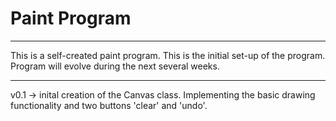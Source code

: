 # Paint Program

---
This is a self-created paint program. This is the initial set-up of the program. 
Program will evolve during the next several weeks.

---
v0.1 -> inital creation of the Canvas class. Implementing the basic drawing functionality and two buttons 'clear' and 'undo'.